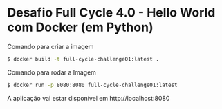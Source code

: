 # Desafio Full Cycle 4.0 - Hello World com Docker (em Python)

Comando para criar a imagem

```bash
$ docker build -t full-cycle-challenge01:latest .
```

Comando para rodar a Imagem

```bash
$ docker run -p 8080:8080 full-cycle-challenge01:latest
```

A aplicação vai estar disponível em http://localhost:8080 
